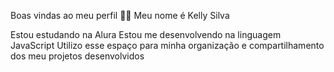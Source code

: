 Boas vindas ao meu perfil 💙💙
Meu nome é Kelly Silva

Estou estudando na Alura
Estou me desenvolvendo na linguagem JavaScript
Utilizo esse espaço para minha organização e compartilhamento dos meu projetos desenvolvidos
